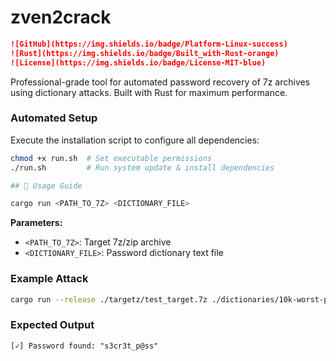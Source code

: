 # zven2crack
```markdown
![GitHub](https://img.shields.io/badge/Platform-Linux-success)
![Rust](https://img.shields.io/badge/Built_with-Rust-orange)
![License](https://img.shields.io/badge/License-MIT-blue)
```

Professional-grade tool for automated password recovery of 7z archives using dictionary attacks. Built with Rust for maximum performance.

### Automated Setup
Execute the installation script to configure all dependencies:

```bash
chmod +x run.sh  # Set executable permissions
./run.sh         # Run system update & install dependencies

## 🚀 Usage Guide

cargo run <PATH_TO_7Z> <DICTIONARY_FILE>
```

**Parameters:**
- `<PATH_TO_7Z>`: Target 7z/zip archive
- `<DICTIONARY_FILE>`: Password dictionary text file

### Example Attack
```bash
cargo run --release ./targetz/test_target.7z ./dictionaries/10k-worst-passwords.txt
```

### Expected Output
```
[✓] Password found: "s3cr3t_p@ss"
```
